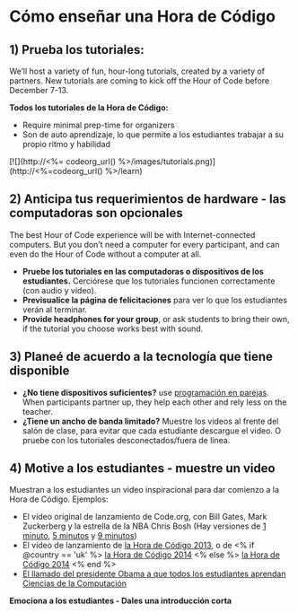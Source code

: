 

<div class="row">
  <h1 class="col-sm-6">
    Cómo enseñar una Hora de Código
  </h1>
</div>

</div>

## 1) Prueba los tutoriales:

We’ll host a variety of fun, hour-long tutorials, created by a variety of partners. New tutorials are coming to kick off the Hour of Code before December 7-13.

**Todos los tutoriales de la Hora de Código:**

  * Require minimal prep-time for organizers
  * Son de auto aprendizaje, lo que permite a los estudiantes trabajar a su propio ritmo y habilidad

[![](http://<%= codeorg_url() %>/images/tutorials.png)](http://<%=codeorg_url() %>/learn)

## 2) Anticipa tus requerimientos de hardware - las computadoras son opcionales

The best Hour of Code experience will be with Internet-connected computers. But you don’t need a computer for every participant, and can even do the Hour of Code without a computer at all.

  * **Pruebe los tutoriales en las computadoras o dispositivos de los estudiantes.** Cerciórese que los tutoriales funcionen correctamente (con audio y video).
  * **Previsualice la página de felicitaciones** para ver lo que los estudiantes verán al terminar. 
  * **Provide headphones for your group**, or ask students to bring their own, if the tutorial you choose works best with sound.

## 3) Planeé de acuerdo a la tecnología que tiene disponible

  * **¿No tiene dispositivos suficientes?** use [programación en parejas](http://www.ncwit.org/resources/pair-programming-box-power-collaborative-learning). When participants partner up, they help each other and rely less on the teacher.
  * **¿Tiene un ancho de banda limitado?** Muestre los videos al frente del salón de clase, para evitar que cada estudiante descargue el video. O pruebe con los tutoriales desconectados/fuera de línea.

## 4) Motive a los estudiantes - muestre un video

Muestran a los estudiantes un video inspiracional para dar comienzo a la Hora de Código. Ejemplos:

  * El vídeo original de lanzamiento de Code.org, con Bill Gates, Mark Zuckerberg y la estrella de la NBA Chris Bosh (Hay versiones de [1 minuto](https://www.youtube.com/watch?v=qYZF6oIZtfc), [5 minutos](https://www.youtube.com/watch?v=nKIu9yen5nc) y [9 minutos](https://www.youtube.com/watch?v=dU1xS07N-FA))
  * El vídeo de lanzamiento de [la Hora de Código 2013](https://www.youtube.com/watch?v=FC5FbmsH4fw), o de <% if @country == 'uk' %> [la Hora de Código 2014](https://www.youtube.com/watch?v=96B5-JGA9EQ) <% else %> [la Hora de Código 2014](https://www.youtube.com/watch?v=rH7AjDMz_dc&index=2&list=PLzdnOPI1iJNe1WmdkMG-Ca8cLQpdEAL7Q) <% end %>
  * [El llamado del presidente Obama a que todos los estudiantes aprendan Ciencias de la Computación](https://www.youtube.com/watch?v=6XvmhE1J9PY)

**Emociona a los estudiantes - Dales una introducción corta**